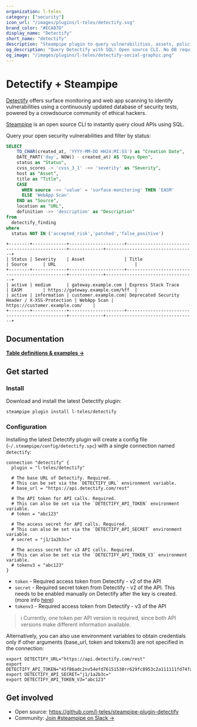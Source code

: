 ```yaml
---
organization: l-teles
category: ["security"]
icon_url: "/images/plugins/l-teles/detectify.svg"
brand_color: "#ECA87D"
display_name: "Detectify"
short_name: "detectify"
description: "Steampipe plugin to query vulnerabilities, assets, policies, IP addresses, technologies and members from Detectify."
og_description: "Query Detectify with SQL! Open source CLI. No DB required."
og_image: "/images/plugins/l-teles/detectify-social-graphic.png"
---
```


# Detectify + Steampipe

[Detectify](https://detectify.com/) offers surface monitoring and web app scanning to identify vulnerabilities using a continuously updated database of security tests, powered by a crowdsource community of ethical hackers.

[Steampipe](https://steampipe.io) is an open source CLI to instantly query cloud APIs using SQL.

Query your open security vulnerabilities and filter by status:

```sql
SELECT
    TO_CHAR(created_at, 'YYYY-MM-DD HH24:MI:SS') as "Creation Date",
    DATE_PART('day', NOW() - created_at) AS "Days Open",
    status as "Status",
    cvss_scores -> 'cvss_3_1' ->> 'severity' as "Severity",
    host as "Asset",
    title as "Title",
    CASE
      WHEN source ->> 'value' = 'surface-monitoring' THEN 'EASM'
      ELSE 'WebApp Scan'
    END as "Source",
    location as "URL",
    definition ->> 'description' as "Description"
from
  detectify_finding
where
  status NOT IN ('accepted_risk','patched','false_positive')
```

```
+--------+-------------+---------------------+-----------------------------------------------+-------------+----------------------------------+
| Status | Severity    | Asset               | Title                                         | Source      | URL                              |
+--------+-------------+---------------------+-----------------------------------------------+-------------+----------------------------------+
| active | medium      | gateway.example.com | Express Stack Trace                           | EASM        | https://gateway.example.com/%ff  |
| active | information | customer.example.com| Deprecated Security Header / X-XSS-Protection | WebApp Scan | https://customer.example.com/    |
+--------+-------------+---------------------+-----------------------------------------------+-------------+----------------------------------+
```

## Documentation

**[Table definitions & examples →](/plugins/l-teles/steampipe-plugin-detectify/tables)**

## Get started

### Install

Download and install the latest Detectify plugin:

```bash
steampipe plugin install l-teles/detectify
```

### Configuration

Installing the latest Detectify plugin will create a config file (`~/.steampipe/config/detectify.spc`) with a single connection named `detectify`:

```hcl
connection "detectify" {
  plugin = "l-teles/detectify"

  # The base URL of Detectify. Required.
  # This can be set via the `DETECTIFY_URL` environment variable.
  # base_url = "https://api.detectify.com/rest"

  # The API token for API calls. Required.
  # This can also be set via the `DETECTIFY_API_TOKEN` environment variable.
  # token = "abc123"

  # The access secret for API calls. Required.
  # This can also be set via the `DETECTIFY_API_SECRET` environment variable.
  # secret = "j1/1a2b3c="

  # The access secret for v3 API calls. Required.
  # This can also be set via the `DETECTIFY_API_TOKEN_V3` environment variable.
  # tokenv3 = "abc123"
}
```

- `token` - Required access token from Detectify - v2 of the API
- `secret` - Required secret token from Detectify - v2 of the API. This needs to be enabled manually on Detectify after the key is created. (more info [here](<https://support.detectify.com/support/solutions/articles/48001061878-how-to-create-and-manage-api-keys#:~:text=You%20can%20also%20enable%20if%20a%20message%20signature%20(based%20on%20secret%20key)%20should%20be%20required.>))
- `tokenv3` - Required access token from Detectify - v3 of the API

> ℹ️ Currently, one token per API version is required, since both API versions make different information available.

Alternatively, you can also use environment variables to obtain credentials only if other arguments (base_url, token and tokenv3) are not specified in the connection:

```
export DETECTIFY_URL="https://api.detectify.com/rest"
export DETECTIFY_API_TOKEN="45f86adc2nv54efd76151530rr629fc8953c2a111111fd74fa7d361d70e55759"
export DETECTIFY_API_SECRET="j1/1a2b3c="
export DETECTIFY_API_TOKEN_V3="abc123"
```

## Get involved

- Open source: https://github.com/l-teles/steampipe-plugin-detectify
- Community: [Join #steampipe on Slack →](https://turbot.com/community/join)
